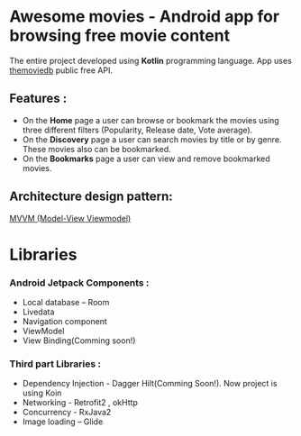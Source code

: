 # Awesome movies - Android app for browsing free movie content
The entire project developed using **Kotlin** programming language. App uses [themoviedb](https://www.themoviedb.org/documentation/api) public free API.

## Features :

* On the **Home** page a user can browse or bookmark the movies using three different filters (Popularity, Release date, Vote average).
* On the **Discovery** page a user can search movies by title or by genre. These movies also can be bookmarked. 
* On the **Bookmarks** page a user can view and remove bookmarked movies.

## Architecture design pattern:

[MVVM (Model-View Viewmodel)](https://en.wikipedia.org/wiki/Model%E2%80%93view%E2%80%93viewmodel)

# Libraries 

### Android Jetpack Components :
* Local database – Room
* Livedata
* Navigation component
* ViewModel
* View Binding(Comming soon!)

### Third part Libraries :
* Dependency Injection - Dagger Hilt(Comming Soon!). Now project is using Koin
* Networking - Retrofit2 , okHttp
* Concurrency - RxJava2
* Image loading – Glide
